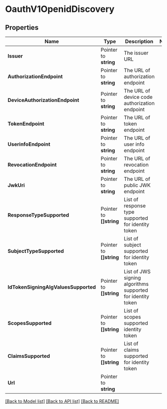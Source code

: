 # OauthV1OpenidDiscovery

## Properties

Name | Type | Description | Notes
------------ | ------------- | ------------- | -------------
**Issuer** | Pointer to **string** | The issuer URL |
**AuthorizationEndpoint** | Pointer to **string** | The URL of authorization endpoint |
**DeviceAuthorizationEndpoint** | Pointer to **string** | The URL of device code authorization endpoint |
**TokenEndpoint** | Pointer to **string** | The URL of token endpoint |
**UserinfoEndpoint** | Pointer to **string** | The URL of user info endpoint |
**RevocationEndpoint** | Pointer to **string** | The URL of revocation endpoint |
**JwkUri** | Pointer to **string** | The URL of public JWK endpoint |
**ResponseTypeSupported** | Pointer to **[]string** | List of response type supported for identity token |
**SubjectTypeSupported** | Pointer to **[]string** | List of subject supported for identity token |
**IdTokenSigningAlgValuesSupported** | Pointer to **[]string** | List of JWS signing algorithms supported for identity token |
**ScopesSupported** | Pointer to **[]string** | List of scopes supported identity token |
**ClaimsSupported** | Pointer to **[]string** | List of claims supported for identity token |
**Url** | Pointer to **string** |  |

[[Back to Model list]](../README.md#documentation-for-models) [[Back to API list]](../README.md#documentation-for-api-endpoints) [[Back to README]](../README.md)


